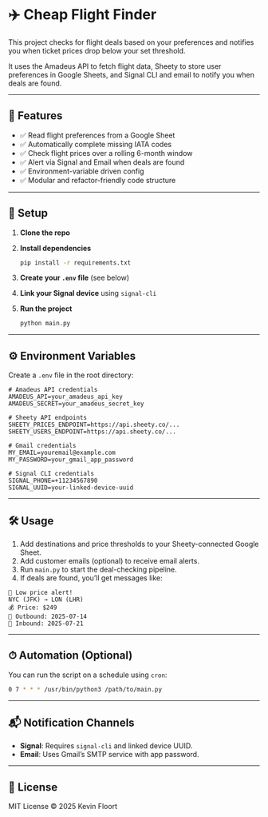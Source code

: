 # ✈️ Cheap Flight Finder

This project checks for flight deals based on your preferences and notifies you when ticket prices drop below your set threshold.

It uses the Amadeus API to fetch flight data, Sheety to store user preferences in Google Sheets, and Signal CLI and email to notify you when deals are found.

---

## 🔧 Features

- ✅ Read flight preferences from a Google Sheet
- ✅ Automatically complete missing IATA codes
- ✅ Check flight prices over a rolling 6-month window
- ✅ Alert via Signal and Email when deals are found
- ✅ Environment-variable driven config
- ✅ Modular and refactor-friendly code structure

---

## 🚀 Setup

1. **Clone the repo**  
2. **Install dependencies**
   ```bash
   pip install -r requirements.txt
   ```

3. **Create your `.env` file** (see below)  
4. **Link your Signal device** using `signal-cli`  
5. **Run the project**
   ```bash
   python main.py
   ```

---

## ⚙️ Environment Variables

Create a `.env` file in the root directory:

```env
# Amadeus API credentials
AMADEUS_API=your_amadeus_api_key
AMADEUS_SECRET=your_amadeus_secret_key

# Sheety API endpoints
SHEETY_PRICES_ENDPOINT=https://api.sheety.co/...
SHEETY_USERS_ENDPOINT=https://api.sheety.co/...

# Gmail credentials
MY_EMAIL=youremail@example.com
MY_PASSWORD=your_gmail_app_password

# Signal CLI credentials
SIGNAL_PHONE=+11234567890
SIGNAL_UUID=your-linked-device-uuid
```

---

## 🛠 Usage

1. Add destinations and price thresholds to your Sheety-connected Google Sheet.
2. Add customer emails (optional) to receive email alerts.
3. Run `main.py` to start the deal-checking pipeline.
4. If deals are found, you’ll get messages like:

```
📢 Low price alert!
NYC (JFK) → LON (LHR)
💰 Price: $249
🛫 Outbound: 2025-07-14
🛬 Inbound: 2025-07-21
```

---

## ⏱ Automation (Optional)

You can run the script on a schedule using `cron`:

```bash
0 7 * * * /usr/bin/python3 /path/to/main.py
```

---

## 📬 Notification Channels

- **Signal**: Requires `signal-cli` and linked device UUID.
- **Email**: Uses Gmail’s SMTP service with app password.

---

## 📁 License

MIT License © 2025 Kevin Floort